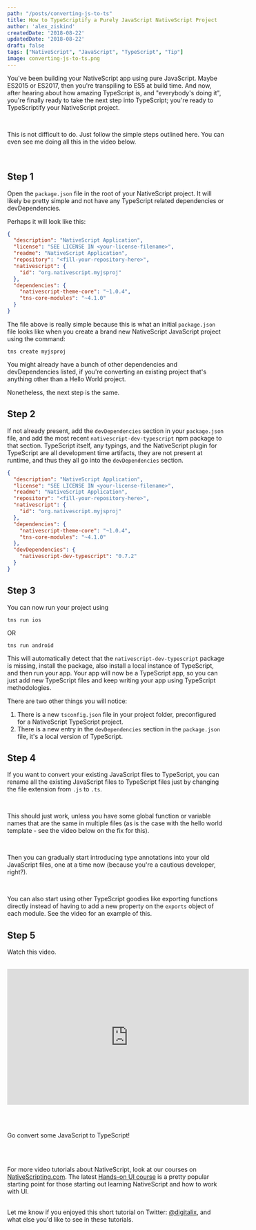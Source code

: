 ```yaml
---
path: "/posts/converting-js-to-ts"
title: How to TypeScriptify a Purely JavaScript NativeScript Project
author: 'alex_ziskind'
createdDate: '2018-08-22'
updatedDate: '2018-08-22'
draft: false
tags: ["NativeScript", "JavaScript", "TypeScript", "Tip"]
image: converting-js-to-ts.png
---
```


You've been building your NativeScript app using pure JavaScript. Maybe ES2015 or ES2017, then you're transpiling to ES5 at build time. And now, after hearing about how amazing TypeScript is, and "everybody's doing it", you're finally ready to take the next step into TypeScript; you're ready to TypeScriptify your NativeScript project.

<br/>

This is not difficult to do. Just follow the simple steps outlined here. You can even see me doing all this in the video below.

<br/>

## Step 1

Open the `package.json` file in the root of your NativeScript project. It will likely be pretty simple and not have any TypeScript related dependencies or devDependencies.

Perhaps it will look like this:

```json
{
  "description": "NativeScript Application",
  "license": "SEE LICENSE IN <your-license-filename>",
  "readme": "NativeScript Application",
  "repository": "<fill-your-repository-here>",
  "nativescript": {
    "id": "org.nativescript.myjsproj"
  },
  "dependencies": {
    "nativescript-theme-core": "~1.0.4",
    "tns-core-modules": "~4.1.0"
  }
}
```

The file above is really simple because this is what an initial `package.json` file looks like when you create a brand new NativeScript JavaScript project using the command:

```
tns create myjsproj
```

You might already have a bunch of other dependencies and devDependencies listed, if you're converting an existing project that's anything other than a Hello World project.

Nonetheless, the next step is the same.

## Step 2

If not already present, add the `devDependencies` section in your `package.json` file, and add the most recent `nativescript-dev-typescript` npm package to that section. TypeScript itself, any typings, and the NativeScript plugin for TypeScript are all development time artifacts, they are not present at runtime, and thus they all go into the `devDependencies` section.

```json
{
  "description": "NativeScript Application",
  "license": "SEE LICENSE IN <your-license-filename>",
  "readme": "NativeScript Application",
  "repository": "<fill-your-repository-here>",
  "nativescript": {
    "id": "org.nativescript.myjsproj"
  },
  "dependencies": {
    "nativescript-theme-core": "~1.0.4",
    "tns-core-modules": "~4.1.0"
  },
  "devDependencies": {
    "nativescript-dev-typescript": "0.7.2"
  }
}
```

## Step 3

You can now run your project using

```
tns run ios
```

OR

```
tns run android
```

This will automatically detect that the `nativescript-dev-typescript` package is missing, install the package, also install a local instance of TypeScript, and then run your app. Your app will now be a TypeScript app, so you can just add new TypeScript files and keep writing your app using TypeScript methodologies.

There are two other things you will notice:

1.  There is a new `tsconfig.json` file in your project folder, preconfigured for a NativeScript TypeScript project.
2.  There is a new entry in the `devDependencies` section in the `package.json` file, it's a local version of TypeScript.

## Step 4

If you want to convert your existing JavaScript files to TypeScript, you can rename all the existing JavaScript files to TypeScript files just by changing the file extension from `.js` to `.ts`.

<br/>

This should just work, unless you have some global function or variable names that are the same in multiple files (as is the case with the hello world template - see the video below on the fix for this).

<br/>

Then you can gradually start introducing type annotations into your old JavaScript files, one at a time now (because you're a cautious developer, right?).

<br/>

You can also start using other TypeScript goodies like exporting functions directly instead of having to add a new property on the `exports` object of each module. See the video for an example of this.

## Step 5

Watch this video.

<br/>

<div class="videoWrapper">
    <iframe width="560" height="315" src="https://www.youtube.com/embed/BN57sLwm1dM" frameborder="0" allowfullscreen></iframe>
</div>

<br/><br/>

Go convert some JavaScript to TypeScript!

<br/><br/>

For more video tutorials about NativeScript, look at our courses on [NativeScripting.com](https://nativescripting.com). The latest [Hands-on UI course](https://nativescripting.com/course/nativescript-hands-on-ui) is a pretty popular starting point for those starting out learning NativeScript and how to work with UI.
<br/><br/>

Let me know if you enjoyed this short tutorial on Twitter: <a href="https://twitter.com/digitalix" target="_blank">@digitalix</a>, and what else you'd like to see in these tutorials.
